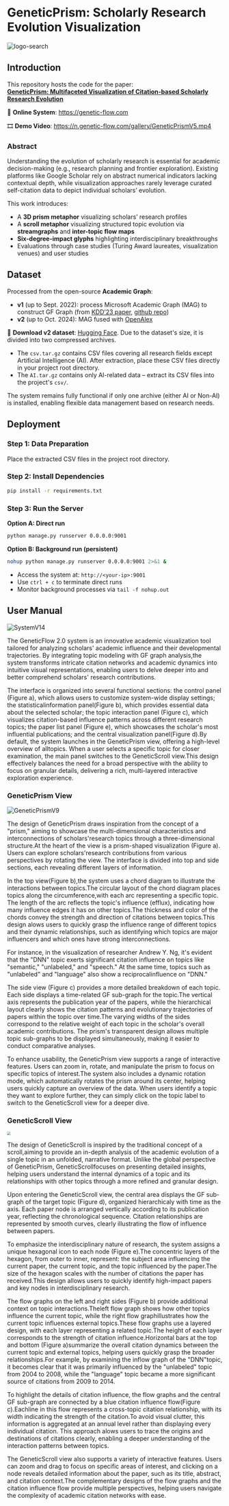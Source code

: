 # GeneticPrism: Scholarly Research Evolution Visualization

![logo-search](https://github.com/user-attachments/assets/1793b109-d9bb-44c9-b72d-58958219b3ef)

## Introduction  
This repository hosts the code for the paper:  
**[GeneticPrism: Multifaceted Visualization of Citation-based Scholarly Research Evolution](https://arxiv.org/abs/2408.08912)**  

🔗 **Online System**: https://genetic-flow.com  

🎞️ **Demo Video**: https://n.genetic-flow.com/gallery/GeneticPrismV5.mp4

### Abstract  
Understanding the evolution of scholarly research is essential for academic decision-making (e.g., research planning and frontier exploration). Existing platforms like Google Scholar rely on abstract numerical indicators lacking contextual depth, while visualization approaches rarely leverage curated self-citation data to depict individual scholars’ evolution.  

This work introduces:  
- A **3D prism metaphor** visualizing scholars’ research profiles  
- A **scroll metaphor** visualizing structured topic evolution via **streamgraphs** and **inter-topic flow maps**  
- **Six-degree-impact glyphs** highlighting interdisciplinary breakthroughs  
- Evaluations through case studies (Turing Award laureates, visualization venues) and user studies  

## Dataset  
Processed from the open-source **Academic Graph**:  
- **v1** (up to Sept. 2022): process Microsoft Academic Graph (MAG) to construct GF Graph  (from [KDD’23 paper](https://dl.acm.org/doi/abs/10.1145/3580305.3599845), [github repo](https://github.com/sunieee/MAGProcessing))
- **v2** (up to Oct. 2024): MAG fused with [OpenAlex](https://openalex.org)

🔗 **Download v2 dataset**: [Hugging Face](https://huggingface.co/datasets/yesun/GeneticPrism)​. Due to the dataset's size, it is divided into two compressed archives.
- The ​`csv.tar.gz`​ contains CSV files covering all research fields ​except Artificial Intelligence (AI)​. After extraction, place these CSV files directly in your ​project root directory. 
- The ​`AI.tar.gz`​ contains ​only AI-related data​ – extract its CSV files into the project's ​`csv/`.

The system remains fully functional if only one archive (either AI or Non-AI) is installed, enabling flexible data management based on research needs.

## Deployment  

### Step 1: Data Preparation  
Place the extracted CSV files in the project root directory.

### Step 2: Install Dependencies  
```bash
pip install -r requirements.txt
```

### Step 3: Run the Server  
**Option A: Direct run**  
```bash
python manage.py runserver 0.0.0.0:9001
```

**Option B: Background run (persistent)**  
```bash
nohup python manage.py runserver 0.0.0.0:9001 2>&1 &
```

- Access the system at: `http://<your-ip>:9001`  
- Use `ctrl + c` to terminate direct runs  
- Monitor background processes via `tail -f nohup.out`

## User Manual

![SystemV14](https://github.com/user-attachments/assets/aff17e4c-bca4-474d-aea6-2ee5c14c26aa)

The GeneticFlow 2.0 system is an innovative academic visualization tool tailored for analyzing scholars' academic influence and their developmental trajectories. By integrating topic modeling with GF graph analysis,the system transforms intricate citation networks and academic dynamics into intuitive visual representations, enabling users to delve deeper into and better comprehend scholars' research contributions.  

The interface is organized into several functional sections: the control panel (Figure a), which allows users to customize system-wide display settings; the statisticalinformation panel(Figure b), which provides essential data about the selected scholar; the topic interaction panel (Figure c), which visualizes citation-based influence patterns across different research topics; the paper list panel (Figure e), which showcases the scholar's most influential publications; and the central visualization panel(Figure d).By default, the system launches in the GeneticPrism view, offering a high-level overview of alltopics. When a user selects a specific topic for closer examination, the main panel switches to the GeneticScroll view.This design effectively balances the need for a broad perspective with the ability to focus on granular details, delivering a rich, multi-layered interactive exploration experience.  

### GeneticPrism View  
![GeneticPrismV9](https://github.com/user-attachments/assets/1f056099-b9db-4a76-a65c-4fb289ab6731)


The design of GeneticPrism draws inspiration from the concept of a "prism," aiming to showcase the multi-dimensional characteristics and interconnections of scholars'research topics through a three-dimensional structure.At the heart of the view is a prism-shaped visualization (Figure a). Users can explore scholars'research contributions from various perspectives by rotating the view. The interface is divided into top and side sections, each revealing different layers of information.  

In the top view(Figure b),the system uses a chord diagram to illustrate the interactions between topics.The circular layout of the chord diagram places topics along the circumference,with each arc representing a specific topic. The length of the arc reflects the topic's influence (efflux), indicating how many influence edges it has on other topics.The thickness and color of the chords convey the strength and direction of citations between topics.This design alows users to quickly grasp the influence range of different topics and their dynamic relationships, such as identifying which topics are major influencers and which ones have strong interconnections.  

For instance, in the visualization of researcher Andrew Y. Ng, it's evident that the "DNN" topic exerts significant citation influence on topics like "semantic," "unlabeled," and "speech." At the same time, topics such as "unlabeled" and "language" also show a reciprocalinfluence on "DNN."  

The side view (Figure c) provides a more detailed breakdown of each topic. Each side displays a time-related GF sub-graph for the topic.The vertical axis represents the publication year of the papers, while the hierarchical layout clearly shows the citation patterns and evolutionary trajectories of papers within the topic over time.The varying widths of the sides correspond to the relative weight of each topic in the scholar's overall academic contributions. The prism's transparent design allows multiple topic sub-graphs to be displayed simultaneously, making it easier to conduct comparative analyses.  

To enhance usability, the GeneticPrism view supports a range of interactive features. Users can zoom in, rotate, and manipulate the prism to focus on specific topics of interest.The system also includes a dynamic rotation mode, which automatically rotates the prism around its center, helping users quickly capture an overview of the data. When users identify a topic they want to explore further, they can simply click on the topic label to switch to the GeneticScroll view for a deeper dive.  


### GeneticScroll View  
<img src="https://github.com/user-attachments/assets/3fbef45b-1707-4f74-830b-bb26de841140" style="zoom: 50%;" />

The design of GeneticScroll is inspired by the traditional concept of a scroll,aiming to provide an in-depth analysis of the academic evolution of a single topic in an unfolded, narrative format. Unlike the global perspective of GeneticPrism, GeneticScrollfocuses on presenting detailed insights, helping users understand the internal dynamics of a topic and its relationships with other topics through a more refined and granular design.  

Upon entering the GeneticScroll view, the central area displays the GF sub-graph of the target topic (Figure d), organized hierarchicaly with time as the axis. Each paper node is arranged vertically according to its publication year, reflecting the chronological sequence. Citation relationships are represented by smooth curves, clearly illustrating the flow of influence between papers.  

To emphasize the interdisciplinary nature of research, the system assigns a unique hexagonal icon to each node (Figure e).The concentric layers of the hexagon, from outer to inner, represent: the subject area influencing the current paper, the current topic, and the topic influenced by the paper.The size of the hexagon scales with the number of citations the paper has received.This design allows users to quickly identify high-impact papers and key nodes in interdisciplinary research.  

The flow graphs on the left and right sides (Figure b) provide additional context on topic interactions.Theleft flow graph shows how other topics influence the current topic, while the right flow graphillustrates how the current topic influences external topics.These flow graphs use a layered design, with each layer representing a related topic.The height of each layer corresponds to the strength of citation influence.Horizontal bars at the top and bottom (Figure a)summarize the overall citation dynamics between the current topic and external topics, helping users quickly grasp the broader relationships.For example, by examining the inflow graph of the "DNN"topic, it becomes clear that it was primarily influenced by the "unlabeled" topic from 2004 to 2008, while the "language" topic became a more significant source of citations from 2009 to 2014.  

To highlight the details of citation influence, the flow graphs and the central GF sub-graph are connected by a blue citation influence flow(Figure c).Eachline in this flow represents a cross-topic citation relationship, with its width indicating the strength of the citation.To avoid visual clutter, this information is aggregated at an annual level rather than displaying every individual citation. This approach alows users to trace the origins and destinations of citations clearly, enabling a deeper understanding of the interaction patterns between topics.  

The GeneticScroll view also supports a variety of interactive features. Users can zoom and drag to focus on specific areas of interest, and clicking on a node reveals detailed information about the paper, such as its title, abstract, and citation context.The complementary designs of the flow graphs and the citation influence flow provide multiple perspectives, helping users navigate the complexity of academic citation networks with ease.  
